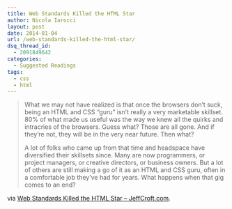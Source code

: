 ```yaml
---
title: Web Standards Killed the HTML Star
author: Nicola Iarocci
layout: post
date: 2014-01-04
url: /web-standards-killed-the-html-star/
dsq_thread_id:
  - 2091849642
categories:
  - Suggested Readings
tags:
  - css
  - html
---
```

> What we may not have realized is that once the browsers don’t suck, being an HTML and CSS “guru” isn’t really a very marketable skillset. 80% of what made us useful was the way we knew all the quirks and intracries of the browsers. Guess what? Those are all gone. And if they’re not, they will be in the very near future. Then what?
> 
> A lot of folks who came up from that time and headspace have diversified their skillsets since. Many are now programmers, or project managers, or creative directors, or business owners. But a lot of others are still making a go of it as an HTML and CSS guru, often in a comfortable job they’ve had for years. What happens when that gig comes to an end?

via [Web Standards Killed the HTML Star – JeffCroft.com][1].

 [1]: http://jeffcroft.com/blog/2014/jan/03/web-standards-killed-the-html-star/?utm_source=buffer&utm_campaign=Buffer&utm_content=buffer92680&utm_medium=twitter
